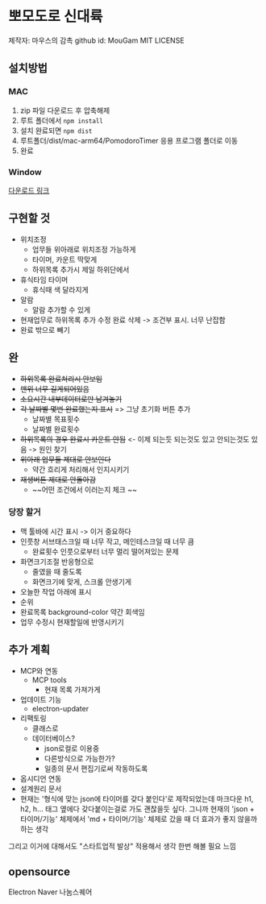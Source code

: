 # 뽀모도로 신대륙

제작자: 마우스의 감촉
    github id: MouGam
MIT LICENSE

## 설치방법
### MAC

1. zip 파일 다운로드 후 압축해제
2. 루트 폴더에서 
`npm install`
3. 설치 완료되면 
`npm dist`
4. 루트폴더/dist/mac-arm64/PomodoroTimer 응용 프로그램 폴더로 이동
5. 완료

### Window
[다운로드 링크](https://drive.google.com/file/d/19Oax8ZK9qeI7aFTC6qYVIRHowujij_mU/view?usp=sharing)


## 구현할 것
- 위치조정
    - 업무들 위아래로 위치조정 가능하게
    - 타이머, 카운트 딱맞게
    - 하위목록 추가시 제일 하위단에서
- 휴식타임 타이머
    - 휴식때 색 달라지게
- 알람
    - 알람 추가할 수 있게
- 현재업무로 하위목록 추가 수정 완료 삭제 -> 조건부 표시. 너무 난잡함
- 완료 밖으로 빼기

## 완
- ~~하위목록 완료처리시 안보임~~
- ~~맨위 너무 길게되어있음~~
- ~~소요시간 내부데이터로만 남겨놓기~~
- ~~각 날짜별 몇번 완료했는지 표시~~ => 그냥 초기화 버튼 추가
    - 날짜별 목표횟수
    - 날짜별 완료횟수
- ~~하위목록의 경우 완료시 카운트 안됨~~ <- 이제 되는듯
    되는것도 있고 안되는것도 있음
    -> 원인 찾기
- ~~위아래 업무들 제대로 안보인다~~
    - 약간 흐리게 처리해서 인지시키기
- ~~재생버튼 제대로 안돌아감~~
    - ~~어떤 조건에서 이러는지 체크 ~~

    
### 당장 할거
- 맥 툴바에 시간 표시 -> 이거 중요하다
- 인풋창 서브태스크일 때 너무 작고, 메인테스크일 때 너무 큼
    - 완료횟수 인풋으로부터 너무 멀리 떨어져있는 문제
- 화면크기조절 반응형으로
    - 줄였을 때 줄도록
    - 화면크기에 맞게, 스크롤 안생기게
- 오늘한 작업 아래에 표시
- 순위
- 완료목록 background-color 약간 회색임
- 업무 수정시 현재할일에 반영시키기

## 추가 계획
- MCP와 연동
    - MCP tools
        - 현재 목록 가져가게
- 업데이트 기능
    - electron-updater
- 리팩토링
    - 클래스로
    - 데이터베이스?
        - json로컬로 이용중
        - 다른방식으로 가능한가?
        - 일종의 문서 편집기로써 작동하도록
- 옵시디언 연동
- 설계원리 문서
- 현재는 '형식에 맞는 json에 타이머를 갖다 붙인다'로 제작되었는데
마크다운 h1, h2, h... 태그 옆에다 갖다붙이는걸로 가도 괜찮을듯 싶다.
그니까 현재의 'json + 타이머/기능' 체제에서 'md + 타이머/기능' 체제로 갔을 때 더 효과가 좋지 않을까 하는 생각

그리고 이거에 대해서도 "스타트업적 발상" 적용해서 생각 한번 해볼 필요 느낌


## opensource
Electron
Naver 나눔스퀘어
